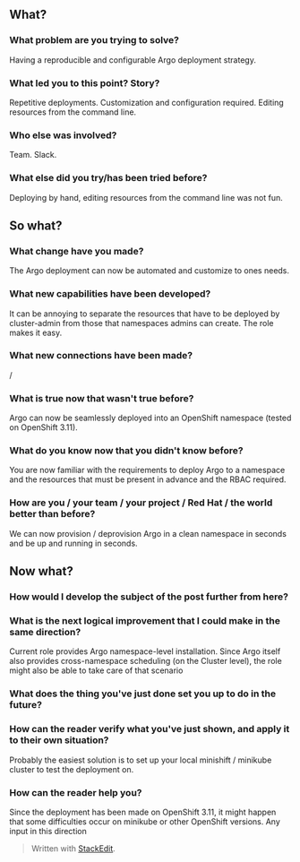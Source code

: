 
## What?
### What problem are you trying to solve?
Having a reproducible and configurable Argo deployment strategy.

### What led you to this point? Story?
Repetitive deployments.
Customization and configuration required.
Editing resources from the command line.

### Who else was involved?
Team.
Slack.

### What else did you try/has been tried before?
Deploying by hand, editing resources from the command line was not fun.

## So what?

### What change have you made?
The Argo deployment can now be automated and customize to ones needs.

### What new capabilities have been developed?
It can be annoying to separate the resources that have to be deployed by cluster-admin from those that namespaces admins can create. The role makes it easy.

### What new connections have been made?
/

### What is true now that wasn't true before?
Argo can now be seamlessly deployed into an OpenShift namespace (tested on OpenShift 3.11).

### What do you know now that you didn't know before?
You are now familiar with the requirements to deploy Argo to a namespace and the resources that must be present in advance and the RBAC required.

### How are you / your team / your project / Red Hat / the world better than before?
We can now provision / deprovision Argo in a clean namespace in seconds and be up and running in seconds.

## Now what?

### How would I develop the subject of the post further from here?

### What is the next logical improvement that I could make in the same direction?
Current role provides Argo namespace-level installation. Since Argo itself also provides cross-namespace scheduling (on the Cluster level), the role might also be able to take care of that scenario

### What does the thing you've just done set you up to do in the future?

### How can the reader verify what you've just shown, and apply it to their own situation?
Probably the easiest solution is to set up your local minishift / minikube cluster to test the deployment on.

### How can the reader help you?
Since the deployment has been made on OpenShift 3.11, it might happen that some difficulties occur on minikube or other OpenShift versions. Any input in this direction

> Written with [StackEdit](https://stackedit.io/).
<!--stackedit_data:
eyJoaXN0b3J5IjpbMTQ3OTEzMTczMiwtMjEzMzcyMTUxNSw3Mz
A5OTgxMTZdfQ==
-->